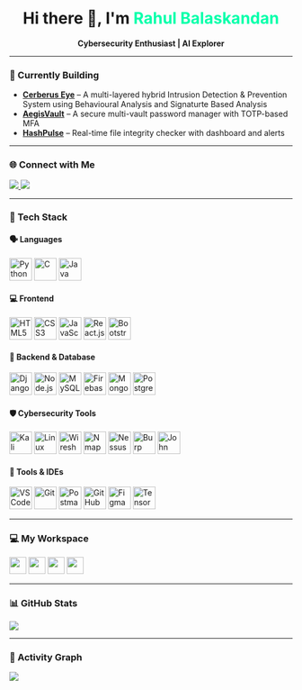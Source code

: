 <h1 align="center">Hi there 👋, I'm <span style="color:#00FFAA">Rahul Balaskandan</span></h1>

<p align="center">
  <b>Cybersecurity Enthusiast | AI Explorer</b><br>
</p>

---

### 🚧 Currently Building

- [**Cerberus Eye**](https://github.com/R-A-H-U-L-Kodez/CerberusEye) – A multi-layered hybrid Intrusion Detection & Prevention System using Behavioural Analysis and Signaturte Based Analysis
- [**AegisVault**](https://github.com/R-A-H-U-L-Kodez/AegisVault) – A secure multi-vault password manager with TOTP-based MFA  
- [**HashPulse**](https://github.com/R-A-H-U-L-Kodez/HashPulse) – Real-time file integrity checker with dashboard and alerts  

---

### 🌐 Connect with Me

<p>
  <a href="https://www.linkedin.com/in/rahulbalaskandan/">
    <img src="https://img.shields.io/badge/LinkedIn-0077B5?style=for-the-badge&logo=linkedin&logoColor=white" />
  </a>
  <a href="https://github.com/R-A-H-U-L-Kodez">
    <img src="https://img.shields.io/badge/GitHub-000?style=for-the-badge&logo=github&logoColor=white" />
  </a>
</p>

---

### 🧠 Tech Stack

#### 🗣️ Languages
<p>
  <img height="40" src="https://img.icons8.com/color/48/000000/python.png" alt="Python"/>
  <img height="40" src="https://img.icons8.com/color/48/000000/c-programming.png" alt="C"/>
  <img height="40" src="https://img.icons8.com/color/48/java-coffee-cup-logo--v1.png" alt="Java"/>
</p>

#### 💻 Frontend
<p>
  <img height="40" src="https://img.icons8.com/color/48/000000/html-5.png" alt="HTML5"/>
  <img height="40" src="https://img.icons8.com/color/48/000000/css3.png" alt="CSS3"/>
  <img height="40" src="https://img.icons8.com/color/48/000000/javascript.png" alt="JavaScript"/>
  <img height="40" src="https://img.icons8.com/color/48/react-native.png" alt="React.js"/>
  <img height="40" src="https://img.icons8.com/color/48/bootstrap.png" alt="Bootstrap"/>
</p>

#### 🔧 Backend & Database
<p>
  <img height="40" src="https://img.icons8.com/external-tal-revivo-tritone-tal-revivo/32/external-django-a-high-level-python-web-framework-that-encourages-rapid-development-logo-tritone-tal-revivo.png" alt="Django"/>
  <img height="40" src="https://img.icons8.com/color/48/null/nodejs.png" alt="Node.js"/>
  <img height="40" src="https://img.icons8.com/color/48/null/mysql-logo.png" alt="MySQL"/>
  <img height="40" src="https://img.icons8.com/color/48/000000/firebase.png" alt="Firebase"/>
  <img height="40" src="https://img.icons8.com/color/48/mongo-db.png" alt="Mongo DB"/>
  <img height="40" src="https://img.icons8.com/external-tal-revivo-color-tal-revivo/24/external-postgre-sql-a-free-and-open-source-relational-database-management-system-logo-color-tal-revivo.png" alt="Postgresql"/>
</p>

#### 🛡️ Cybersecurity Tools
<p>
  <img height="40" src="https://img.icons8.com/color/48/000000/kali-linux.png" alt="Kali Linux"/>
  <img height="40" src="https://img.icons8.com/ios-filled/50/linux--v1.png" alt="Linux"/>
  <img height="40" src="https://img.icons8.com/nolan/64/wireshark--v1.png" alt="Wireshark"/>
  <img height="40" src="https://img.icons8.com/color/48/nmap.png" alt="Nmap"/>
  <img height="40" src="https://images.saasworthy.com/nessus_9107_logo_1635748159_s3yba.jpg" alt="Nessus"/>
  <img height="40" src="https://img.icons8.com/ios-filled/50/burp-suite.png" alt="Burp Suite"/>
  <img height="40" src="https://img.icons8.com/ios-filled/50/000000/password1.png" alt="John the Ripper"/>
</p>

#### 🧰 Tools & IDEs
<p>
  <img height="40" src="https://img.icons8.com/color/48/000000/visual-studio-code-2019.png" alt="VS Code"/>
  <img height="40" src="https://img.icons8.com/color/48/000000/git.png" alt="Git"/>
  <img height="40" src="https://img.icons8.com/external-tal-revivo-shadow-tal-revivo/24/external-postman-is-the-only-complete-api-development-environment-logo-shadow-tal-revivo.png" alt="Postman"/>
  <img height="40" src="https://img.icons8.com/fluency/48/000000/github.png" alt="GitHub"/>
  <img height="40" src="https://img.icons8.com/fluency/48/figma.png" alt="Figma"/>
  <img height="40" src="https://img.icons8.com/color/48/tensorflow.png" alt="TensorFlow"/>

</p>

---

### 💻 My Workspace

<p>
  <img height="30" src="https://img.shields.io/badge/Windows-11-0078D6?style=for-the-badge&logo=windows&logoColor=white"/>
  <img height="30" src="https://img.shields.io/badge/Kali-Linux-557C94?style=for-the-badge&logo=linux&logoColor=white"/>
  <img height="30" src="https://img.shields.io/badge/Intel-i5_10th-0071C5?style=for-the-badge&logo=intel&logoColor=white"/>
  <img height="30" src="https://img.shields.io/badge/NVIDIA-GTX1650-76B900?style=for-the-badge&logo=nvidia&logoColor=white"/>
</p>

---

### 📊 GitHub Stats

<p>
  <img src="https://github-readme-stats.vercel.app/api?username=R-A-H-U-L-Kodez&theme=tokyonight&show_icons=true&hide=issues" />
</p>

---

### 🚀 Activity Graph

<p>
  <img src="https://github-readme-activity-graph.vercel.app/graph?username=R-A-H-U-L-Kodez&bg_color=000000&color=00FFAA&line=00FF90&point=FFFFFF&area=true&hide_border=true" />
</p>
